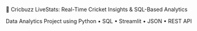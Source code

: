 🏏 Cricbuzz LiveStats: Real-Time Cricket Insights & SQL-Based Analytics

Data Analytics Project using Python • SQL • Streamlit • JSON • REST API 
